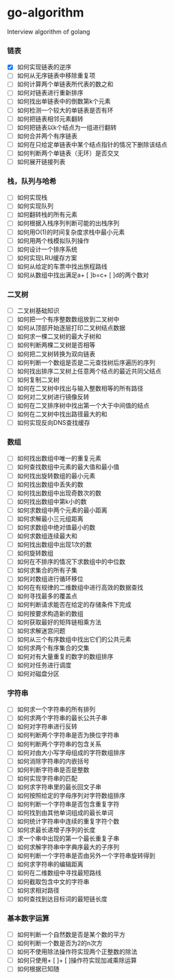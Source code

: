 # go-algorithm
Interview algorithm of golang

### 链表
+ [x] 如何实现链表的逆序
+ [ ] 如何从无序链表中移除重复项
+ [ ] 如何计算两个单链表所代表的数之和
+ [ ] 如何对链表进行重新排序
+ [ ] 如何找出单链表中的倒数第k个元素
+ [ ] 如何检测一个较大的单链表是否有环
+ [ ] 如何把链表相邻元素翻转
+ [ ] 如何把链表以k个结点为一组进行翻转
+ [ ] 如何合并两个有序链表
+ [ ] 如何在只给定单链表中某个结点指针的情况下删除该结点
+ [ ] 如何判断两个单链表（无环）是否交叉
+ [ ] 如何展开链接列表

### 栈，队列与哈希
+ [ ] 如何实现栈
+ [ ] 如何实现队列
+ [ ] 如何翻转栈的所有元素
+ [ ] 如何根据入栈序列判断可能的出栈序列
+ [ ] 如何用O(1)的时间复杂度求栈中最小元素
+ [ ] 如何用两个栈模拟队列操作
+ [ ] 如何设计一个排序系统
+ [ ] 如何实现LRU缓存方案
+ [ ] 如何从给定的车票中找出旅程路线
+ [ ] 如何从数组中找出满足a+ [ ]b=c+ [ ]d的两个数对

### 二叉树
+ [ ] 二叉树基础知识
+ [ ] 如何把一个有序整数数组放到二叉树中
+ [ ] 如何从顶部开始逐层打印二叉树结点数据
+ [ ] 如何求一棵二叉树的最大子树和
+ [ ] 如何判断两棵二叉树是否相等
+ [ ] 如何把二叉树转换为双向链表
+ [ ] 如何判断一个数组是否是二元查找树后序遍历的序列
+ [ ] 如何找出排序二叉树上任意两个结点的最近共同父结点
+ [ ] 如何复制二叉树
+ [ ] 如何在二叉树中找出与输入整数相等的所有路径
+ [ ] 如何对二叉树进行镜像反转
+ [ ] 如何在二叉排序树中找出第一个大于中间值的结点
+ [ ] 如何在二叉树中找出路径最大的和
+ [ ] 如何实现反向DNS查找缓存

### 数组
+ [ ] 如何找出数组中唯一的重复元素
+ [ ] 如何查找数组中元素的最大值和最小值
+ [ ] 如何找出旋转数组的最小元素
+ [ ] 如何找出数组中丢失的数
+ [ ] 如何找出数组中出现奇数次的数
+ [ ] 如何找出数组中第k小的数
+ [ ] 如何求数组中两个元素的最小距离
+ [ ] 如何求解最小三元组距离
+ [ ] 如何求数组中绝对值最小的数
+ [ ] 如何求数组连续最大和
+ [ ] 如何找出数组中出现1次的数
+ [ ] 如何旋转数组
+ [ ] 如何在不排序的情况下求数组中的中位数
+ [ ] 如何求集合的所有子集
+ [ ] 如何对数组进行循环移位
+ [ ] 如何在有规律的二维数组中进行高效的数据查找
+ [ ] 如何寻找最多的覆盖点
+ [ ] 如何判断请求能否在给定的存储条件下完成
+ [ ] 如何按要求构造新的数组
+ [ ] 如何获取最好的矩阵链相乘方法
+ [ ] 如何求解迷宫问题
+ [ ] 如何从三个有序数组中找出它们的公共元素
+ [ ] 如何求两个有序集合的交集
+ [ ] 如何对有大量重复的数字的数组排序
+ [ ] 如何对任务进行调度
+ [ ] 如何对磁盘分区

### 字符串
+ [ ] 如何求一个字符串的所有排列
+ [ ] 如何求两个字符串的最长公共子串
+ [ ] 如何对字符串进行反转
+ [ ] 如何判断两个字符串是否为换位字符串
+ [ ] 如何判断两个字符串的包含关系
+ [ ] 如何对由大小写字母组成的字符数组排序
+ [ ] 如何消除字符串的内嵌括号
+ [ ] 如何判断字符串是否是整数
+ [ ] 如何实现字符串的匹配
+ [ ] 如何求字符串里的最长回文子串
+ [ ] 如何按照给定的字母序列对字符数组排序
+ [ ] 如何判断一个字符串是否包含重复字符
+ [ ] 如何找到由其他单词组成的最长单词
+ [ ] 如何统计字符串中连续的重复字符个数
+ [ ] 如何求最长递增子序列的长度
+ [ ] 求一个串中出现的第一个最长重复子串
+ [ ] 如何求解字符串中字典序最大的子序列
+ [ ] 如何判断一个字符串是否由另外一个字符串旋转得到
+ [ ] 如何求字符串的编辑距离
+ [ ] 如何在二维数组中寻找最短路线
+ [ ] 如何截取包含中文的字符串
+ [ ] 如何求相对路径
+ [ ] 如何查找到达目标词的最短链长度

### 基本数字运算
+ [ ] 如何判断一个自然数是否是某个数的平方
+ [ ] 如何判断一个数是否为2的n次方
+ [ ] 如何不使用除法操作符实现两个正整数的除法
+ [ ] 如何只使用+ [ ]+ [ ]操作符实现加减乘除运算
+ [ ] 如何根据已知随